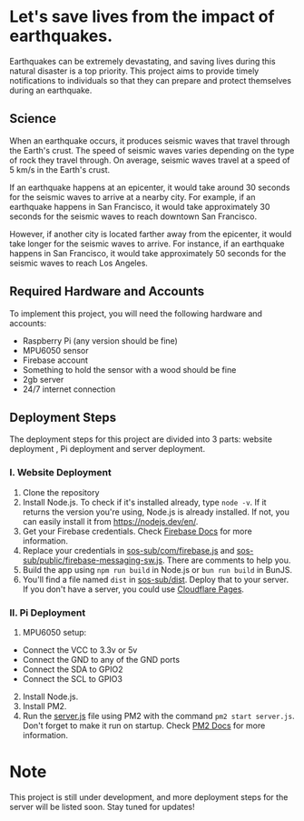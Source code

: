 # Let's save lives from the impact of earthquakes.

Earthquakes can be extremely devastating, and saving lives during this natural disaster is a top priority. This project aims to provide timely notifications to individuals so that they can prepare and protect themselves during an earthquake.
## Science

When an earthquake occurs, it produces seismic waves that travel through the Earth's crust. The speed of seismic waves varies depending on the type of rock they travel through. On average, seismic waves travel at a speed of 5 km/s in the Earth's crust.

If an earthquake happens at an epicenter, it would take around 30 seconds for the seismic waves to arrive at a nearby city. For example, if an earthquake happens in San Francisco, it would take approximately 30 seconds for the seismic waves to reach downtown San Francisco.

However, if another city is located farther away from the epicenter, it would take longer for the seismic waves to arrive. For instance, if an earthquake happens in San Francisco, it would take approximately 50 seconds for the seismic waves to reach Los Angeles.


## Required Hardware and Accounts

To implement this project, you will need the following hardware and accounts:

- Raspberry Pi (any version should be fine)
- MPU6050 sensor
- Firebase account 
- Something to hold the sensor with a wood should be fine
- 2gb server 
- 24/7 internet connection
## Deployment Steps

The deployment steps for this project are divided into 3 parts: website deployment , Pi deployment and server deployment.

### I. Website Deployment

1. Clone the repository
2. Install Node.js. To check if it's installed already, type `node -v`. If it returns the version you're using, Node.js is already installed. If not, you can easily install it from https://nodejs.dev/en/.
3. Get your Firebase credentials. Check [Firebase Docs](https://firebase.google.com/docs/web/setup#add-sdk-and-initialize) for more information.
4. Replace your credentials in [sos-sub/com/firebase.js](sos-sub/com/firebase.js) and [sos-sub/public/firebase-messaging-sw.js](sos-sub/public/firebase-messaging-sw.js). There are comments to help you.
5. Build the app using `npm run build` in Node.js or `bun run build` in BunJS.
6. You'll find a file named `dist` in [sos-sub/dist](sos-sub/dist). Deploy that to your server. If you don't have a server, you could use [Cloudflare Pages](https://pages.cloudflare.com/).

### II. Pi Deployment

1. MPU6050 setup:
- Connect the VCC to 3.3v or 5v
- Connect the GND to any of the GND ports
- Connect the SDA to GPIO2
- Connect the SCL to GPIO3

2. Install Node.js.
3. Install PM2.
4. Run the [server.js](server.js) file using PM2 with the command `pm2 start server.js`. Don't forget to make it run on startup. Check [PM2 Docs](https://pm2.keymetrics.io/docs/usage/startup/) for more information.

# Note

This project is still under development, and more deployment steps for the server will be listed soon. Stay tuned for updates!
